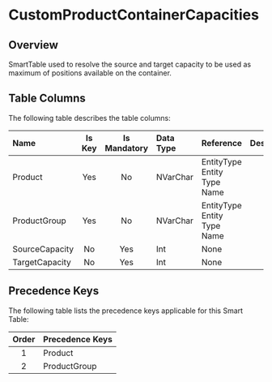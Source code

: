 # CustomProductContainerCapacities

## Overview

SmartTable used to resolve the source and target capacity to be used as maximum of positions available on the container.

## Table Columns

The following table describes the table columns:

| Name           | Is Key | Is Mandatory | Data Type | Reference                   | Description |
| :------------- | :----: | :----------: | :-------- | :-------------------------- | :---------- |
| Product        |  Yes   |      No      | NVarChar  | EntityType Entity Type Name |             |
| ProductGroup   |  Yes   |      No      | NVarChar  | EntityType Entity Type Name |             |
| SourceCapacity |   No   |     Yes      | Int       | None                        |             |
| TargetCapacity |   No   |     Yes      | Int       | None                        |             |

## Precedence Keys

The following table lists the precedence keys applicable for this Smart Table:

| Order | Precedence Keys |
| :---: | :-------------- |
|   1   | Product         |
|   2   | ProductGroup    |
